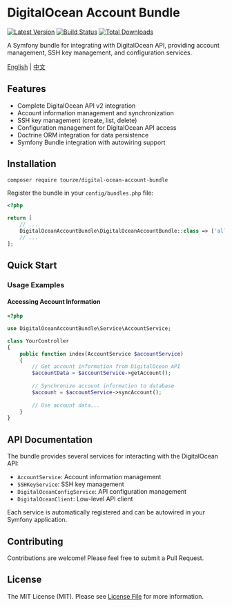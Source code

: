 # DigitalOcean Account Bundle

[![Latest Version](https://img.shields.io/packagist/v/tourze/digital-ocean-account-bundle.svg?style=flat-square)](https://packagist.org/packages/tourze/digital-ocean-account-bundle)
[![Build Status](https://img.shields.io/travis/tourze/digital-ocean-account-bundle/master.svg?style=flat-square)](https://travis-ci.org/tourze/digital-ocean-account-bundle)
[![Total Downloads](https://img.shields.io/packagist/dt/tourze/digital-ocean-account-bundle.svg?style=flat-square)](https://packagist.org/packages/tourze/digital-ocean-account-bundle)

A Symfony bundle for integrating with DigitalOcean API, providing account management, SSH key management, and configuration services.

[English](README.md) | [中文](README.zh-CN.md)

## Features

- Complete DigitalOcean API v2 integration
- Account information management and synchronization
- SSH key management (create, list, delete)
- Configuration management for DigitalOcean API access
- Doctrine ORM integration for data persistence
- Symfony Bundle integration with autowiring support

## Installation

```bash
composer require tourze/digital-ocean-account-bundle
```

Register the bundle in your `config/bundles.php` file:

```php
<?php

return [
    // ...
    DigitalOceanAccountBundle\DigitalOceanAccountBundle::class => ['all' => true],
    // ...
];
```

## Quick Start

### Usage Examples

#### Accessing Account Information

```php
<?php

use DigitalOceanAccountBundle\Service\AccountService;

class YourController
{
    public function index(AccountService $accountService)
    {
        // Get account information from DigitalOcean API
        $accountData = $accountService->getAccount();
        
        // Synchronize account information to database
        $account = $accountService->syncAccount();
        
        // Use account data...
    }
}
```

## API Documentation

The bundle provides several services for interacting with the DigitalOcean API:

- `AccountService`: Account information management
- `SSHKeyService`: SSH key management
- `DigitalOceanConfigService`: API configuration management
- `DigitalOceanClient`: Low-level API client

Each service is automatically registered and can be autowired in your Symfony application.

## Contributing

Contributions are welcome! Please feel free to submit a Pull Request.

## License

The MIT License (MIT). Please see [License File](LICENSE) for more information.
